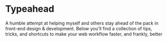 # Typeahead
A humble attempt at helping myself and others stay ahead of the pack in front-end design & development. Below you'll find a collection of tips, tricks, and shortcuts to make your web workflow faster, and frankly, better
